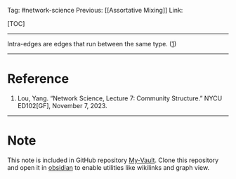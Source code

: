 Tag: #network-science 
Previous: [[Assortative Mixing]]
Link: 

[TOC]

---

Intra-edges are edges that run between the same type. (<u>1</u>)

---

# Reference

1. Lou, Yang. “Network Science, Lecture 7: Community Structure.” NYCU ED102[GF], November 7, 2023.

---

# Note

This note is included in GitHub repository [My-Vault](https://github.com/LittleD3092/My-Vault.git). Clone this repository and open it in [obsidian](https://obsidian.md/) to enable utilities like wikilinks and graph view.